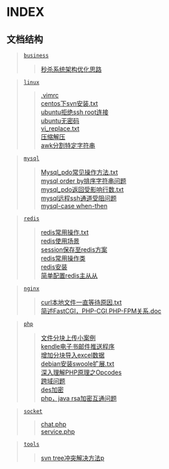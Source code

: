 INDEX
===

文档结构
--

><a href='https://github.com/zhong1/note/tree/master/business'>`business`</a>  
>><a href='https://github.com/zhong1/note/blob/master/business/秒杀系统架构优化思路'>秒杀系统架构优化思路</a>  


><a href='https://github.com/zhong1/note/tree/master/linux'>`linux`</a>  
>><a href='https://github.com/zhong1/note/blob/master/linux/.vimrc'>.vimrc</a>  
>><a href='https://github.com/zhong1/note/blob/master/linux/centos下svn安装.txt'>centos下svn安装.txt</a>  
>><a href='https://github.com/zhong1/note/blob/master/linux/ubuntu拒绝ssh root连接'>ubuntu拒绝ssh root连接</a>  
>><a href='https://github.com/zhong1/note/blob/master/linux/ubuntu无密码'>ubuntu无密码</a>   
>><a href='https://github.com/zhong1/note/blob/master/linux/vi_replace.txt'>vi_replace.txt</a>  
>><a href='https://github.com/zhong1/note/blob/master/linux/压缩解压'>压缩解压</a>  
>><a href='https://github.com/zhong1/note/blob/master/linux/awk分割特定字符串'>awk分割特定字符串</a>  



><a href='https://github.com/zhong1/note/tree/master/mysql'>`mysql`</a>  
>><a href='https://github.com/zhong1/note/blob/master/mysql/Mysql_pdo常见操作方法'>Mysql_pdo常见操作方法.txt</a>  
>><a href='https://github.com/zhong1/note/blob/master/mysql/mysql order by排序字符串问题'>mysql order by排序字符串问题</a>  
>><a href='https://github.com/zhong1/note/blob/master/mysql/mysql_pdo返回受影响行数.txt'>mysql_pdo返回受影响行数.txt</a>  
>><a href='https://github.com/zhong1/note/blob/master/mysql/mysql远程ssh通道受阻问题'>mysql远程ssh通道受阻问题</a>  
>><a href='https://github.com/zhong1/note/blob/master/mysql/mysql-case when-then'>mysql-case when-then</a></br>

><a href='https://github.com/zhong1/note/tree/master/redis'>`redis`</a>  
>><a href='https://github.com/zhong1/note/blob/master/redis/redis常用操作.txt'>redis常用操作.txt</a>  
>><a href='https://github.com/zhong1/note/blob/master/redis/redis使用场景.md'>redis使用场景</a>  
>><a href='https://github.com/zhong1/note/blob/master/redis/session保存至redis方案'>session保存至redis方案</a>  
>><a href='https://github.com/zhong1/note/blob/master/redis/redis常用操作类'>redis常用操作类</a>   
>><a href='https://github.com/zhong1/note/blob/master/redis/redis安装.md'>redis安装</a>   
>><a href='https://github.com/zhong1/note/blob/master/redis/简单配置redis主从从.md'>简单配置redis主从从</a>   

><a href='https://github.com/zhong1/note/tree/master/nginx'>`nginx`</a>  
>><a href='https://github.com/zhong1/note/blob/master/nginx/curl本地文件一直等待原因.txt'>curl本地文件一直等待原因.txt</a>  
>><a href='https://github.com/zhong1/note/blob/master/nginx/简述FastCGI，PHP-CGI,PHP-FPM关系.doc'>简述FastCGI，PHP-CGI,PHP-FPM关系.doc</a>  



><a href='https://github.com/zhong1/note/tree/master/php'>`php`</a>  
>><a href='https://github.com/zhong1/note/tree/master/php/cutFileUpload'>文件分块上传小案例</a>  
>><a href='https://github.com/zhong1/note/tree/master/php/push_kindle'>kendle电子书邮件推送程序</a>  
>><a href='https://github.com/zhong1/note/blob/master/php/chunk_excel.php'>增加分块导入excel数据</a>  
>><a href='https://github.com/zhong1/note/blob/master/php/debian安装swoole扩展.txt'>debian安装swoole扩展.txt</a>  
>><a href='https://github.com/zhong1/note/blob/master/php/深入理解PHP原理之Opcodes'>深入理解PHP原理之Opcodes</a>  
>><a href='https://github.com/zhong1/note/blob/master/php/跨域问题'>跨域问题</a>  
>><a href='https://github.com/zhong1/note/blob/master/php/des加密'>des加密</a></br>
>><a href='https://github.com/zhong1/note/blob/master/php/php，java rsa加密互通问题'>php，java rsa加密互通问题</a></br>


><a href='https://github.com/zhong1/note/tree/master/socket'>`socket`</a></br>
>><a href='https://github.com/zhong1/note/blob/master/socket/chat.php'>chat.php</a></br>
>><a href='https://github.com/zhong1/note/blob/master/socket/service.php'>service.php</a></br>

><a href='https://github.com/zhong1/note/tree/master/tools'>`tools`</a></br>
>><a href='https://github.com/zhong1/note/blob/master/tools/svn tree冲突解决方法.md'>svn tree冲突解决方法p</a></br>
